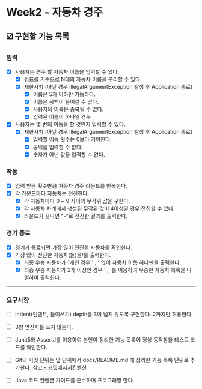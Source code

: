# Week2 - 자동차 경주

## ☑️ 구현할 기능 목록

### 입력
- [x] 사용자는 경주 할 자동차 이름을 입력할 수 있다.
    - [x] 쉼표를 기준으로 N대의 자동차 이름을 분리할 수 있다.
    - [x] 제한사항 (아닐 경우 IllegalArgumentException 발생 후 Application 종료)
        - [x] 이름은 5자 이하만 가능하다.
        - [x] 이름은 공백이 들어갈 수 없다.
        - [x] 사용자의 이름은 중복될 수 없다.
        - [x] 입력된 이름이 하나일 경우 
- [x] 사용자는 몇 번의 이동을 할 것인지 입력할 수 있다.
    - [x] 제한사항 (아닐 경우 IllegalArgumentException 발생 후 Application 종료)
        - [x] 입력할 이동 횟수는 0보다 커야한다.
        - [x] 공백을 입력할 수 없다.
        - [x] 숫자가 아닌 값을 입력할 수 없다.

### 작동
- [x] 입력 받은 횟수만큼 자동차 경주 라운드를 반복한다.
- [x] 각 라운드마다 자동차는 전진한다.
    - [x] 각 자동차마다 0 ~ 9 사이의 무작위 값을 구한다.
    - [x] 각 자동차 차례에서 생성된 무작위 값이 4이상일 경우 전진할 수 있다.
    - [x] 라운드가 끝나면 "-"로 전진한 결과를 출력한다.

### 경기 종료
- [x] 경기가 종료되면 가장 많이 전진한 자동차를 확인한다.
- [x] 가장 많이 전진한 자동차(들)을/를 출력한다.
    - [x] 최종 우승 자동차가 1개인 경우 ' , ' 없이 자동차 이름 하나만을 출력한다.
    - [x] 최종 우승 자동차가 2개 이상인 경우 ' , '를 이용하여 우승한 자동차 목록을 나열하여 출력한다.

---

### 요구사항
- [ ] indent(인덴트, 들여쓰기) depth를 3이 넘지 않도록 구현한다. 2까지만 허용한다
- [ ] 3항 연산자를 쓰지 않는다.
- [ ] Junit5와 AssertJ를 이용하여 본인이 정리한 기능 목록이 정상 동작함을 테스트 코드를 확인한다.
- [ ] Git의 커밋 단위는 앞 단계에서 docs/README.md 에 정리한 기능 목록 단위로 추가한다. [참고 - 커밋메시지컨벤션](https://gist.github.com/stephenparish/9941e89d80e2bc58a153)
- [ ] Java 코드 컨벤션 가이드를 준수하며 프로그래밍 한다. 

